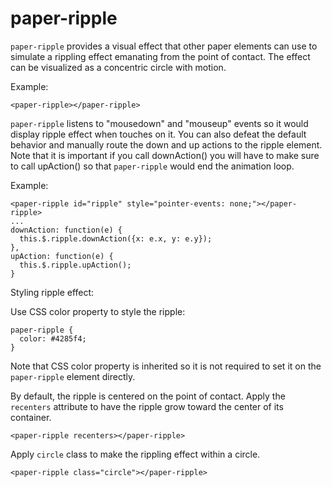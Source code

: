 paper-ripple
============

`paper-ripple` provides a visual effect that other paper elements can
use to simulate a rippling effect emanating from the point of contact.  The
effect can be visualized as a concentric circle with motion.

Example:

    <paper-ripple></paper-ripple>

`paper-ripple` listens to "mousedown" and "mouseup" events so it would display ripple
effect when touches on it.  You can also defeat the default behavior and
manually route the down and up actions to the ripple element.  Note that it is
important if you call downAction() you will have to make sure to call
upAction() so that `paper-ripple` would end the animation loop.

Example:

    <paper-ripple id="ripple" style="pointer-events: none;"></paper-ripple>
    ...
    downAction: function(e) {
      this.$.ripple.downAction({x: e.x, y: e.y});
    },
    upAction: function(e) {
      this.$.ripple.upAction();
    }

Styling ripple effect:

  Use CSS color property to style the ripple:

    paper-ripple {
      color: #4285f4;
    }

  Note that CSS color property is inherited so it is not required to set it on
  the `paper-ripple` element directly.

By default, the ripple is centered on the point of contact.  Apply the `recenters`
attribute to have the ripple grow toward the center of its container.

    <paper-ripple recenters></paper-ripple>

Apply `circle` class to make the rippling effect within a circle.

    <paper-ripple class="circle"></paper-ripple>
